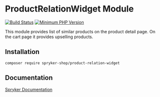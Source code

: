 # ProductRelationWidget Module
[![Build Status](https://travis-ci.org/spryker-shop/product-relation-widget.svg)](https://travis-ci.org/spryker-shop/product-relation-widget)
[![Minimum PHP Version](https://img.shields.io/badge/php-%3E%3D%207.3-8892BF.svg)](https://php.net/)

This module provides list of similar products on the product detail page. On the cart page it provides upselling products.

## Installation

```
composer require spryker-shop/product-relation-widget
```

## Documentation

[Spryker Documentation](https://academy.spryker.com)
